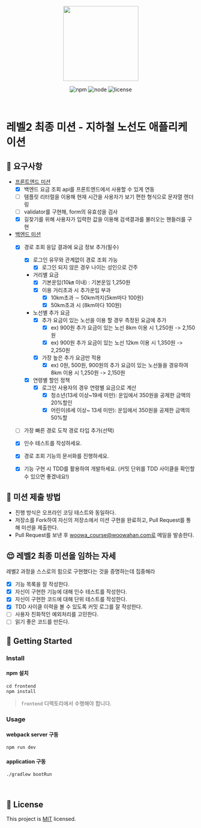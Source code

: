 <p align="center">
    <img width="200px;" src="https://raw.githubusercontent.com/woowacourse/atdd-subway-admin-frontend/master/images/main_logo.png"/>
</p>
<p align="center">
  <img alt="npm" src="https://img.shields.io/badge/npm-%3E%3D%205.5.0-blue">
  <img alt="node" src="https://img.shields.io/badge/node-%3E%3D%209.3.0-blue">
  <img alt="license" src="https://img.shields.io/github/license/woowacourse/atdd-subway-2020">
</p>

<br>

# 레벨2 최종 미션 - 지하철 노선도 애플리케이션

## 🎯 요구사항
- [프론트엔드 미션](https://github.com/woowacourse/atdd-subway-2020/blob/master/frontend-mission.md)
    - [x]  백엔드 요금 조회 api를 프론트엔드에서 사용할 수 있게 연동
    - [ ]  템플릿 리터럴을 이용해 현재 시간을 사용자가 보기 편한 형식으로 문자열 렌더링
    - [ ]  validator를 구현해, form의 유효성을 검사
    - [x]  길찾기를 위해 사용자가 입력한 값을 이용해 검색결과를 불러오는 핸들러를 구현
- [백엔드 미션](https://github.com/woowacourse/atdd-subway-2020/blob/master/backend-mission.md)
    - [x] 경로 조회 응답 결과에 요금 정보 추가(필수)
        - [x] 로그인 유무와 관계없이 경로 조회 가능
            - [x] 로그인 되지 않은 경우 나이는 성인으로 간주
        - 거리별 요금 
          - [x] 기본운임(10㎞ 이내) : 기본운임 1,250원
          - [x] 이용 거리초과 시 추가운임 부과
            - [x] 10km초과 ∼ 50km까지(5km마다 100원)
            - [x] 50km초과 시 (8km마다 100원)
          
        - 노선별 추가 요금
          - [x] 추가 요금이 있는 노선을 이용 할 경우 측정된 요금에 추가
            - [x] ex) 900원 추가 요금이 있는 노선 8km 이용 시 1,250원 -> 2,150원
            - [x] ex) 900원 추가 요금이 있는 노선 12km 이용 시 1,350원 -> 2,250원
          - [x] 가장 높은 추가 요금만 적용
            - [x] ex) 0원, 500원, 900원의 추가 요금이 있는 노선들을 경유하여 8km 이용 시 1,250원 -> 2,150원
          
        - [x] 연령별 할인 정책
          - [x] 로그인 사용자의 경우 연령별 요금으로 계산
            - [x] 청소년(13세 이상~19세 미만): 운임에서 350원을 공제한 금액의 20%할인
            - [x] 어린이(6세 이상~ 13세 미만): 운임에서 350원을 공제한 금액의 50%할
            
    - [ ] 가장 빠른 경로 도착 경로 타입 추가(선택)
        
    - [x] 인수 테스트를 작성하세요.
    - [x] 경로 조회 기능의 문서화를 진행하세요.
    - [x] 기능 구현 시 TDD를 활용하여 개발하세요. (커밋 단위를 TDD 사이클을 확인할 수 있으면 좋겠네요!)

## 🤔 미션 제출 방법
- 진행 방식은 오프라인 코딩 테스트와 동일하다.
- 저장소를 Fork하여 자신의 저장소에서 미션 구현을 완료하고, Pull Request를 통해 미션을 제출한다.
- Pull Request를 보낸 후 woowa_course@woowahan.com로 메일을 발송한다.

## 😌 레벨2 최종 미션을 임하는 자세
레벨2 과정을 스스로의 힘으로 구현했다는 것을 증명하는데 집중해라
- [x] 기능 목록을 잘 작성한다.  
- [x] 자신이 구현한 기능에 대해 인수 테스트를 작성한다.
- [x] 자신이 구현한 코드에 대해 단위 테스트를 작성한다.
- [x] TDD 사이클 이력을 볼 수 있도록 커밋 로그를 잘 작성한다.
- [ ] 사용자 친화적인 예외처리를 고민한다.
- [ ] 읽기 좋은 코드를 만든다.

## 🚀 Getting Started

### Install
#### npm 설치
```
cd frontend
npm install
```
> `frontend` 디렉토리에서 수행해야 합니다.

### Usage
#### webpack server 구동
```
npm run dev
```
#### application 구동
```
./gradlew bootRun
```
<br>

## 📝 License

This project is [MIT](https://github.com/woowacourse/atdd-subway-2020/blob/master/LICENSE.md) licensed.
